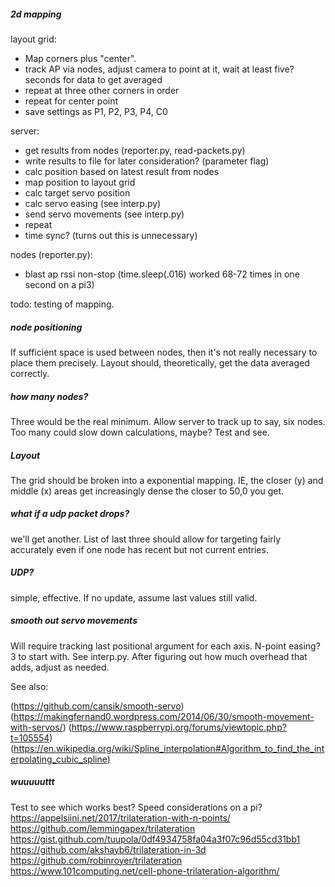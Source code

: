 ##### 2d mapping

layout grid:
- Map corners plus "center".
- track AP via nodes, adjust camera to point at it, wait at least five? seconds for data to get averaged
- repeat at three other corners in order
- repeat for center point
- save settings as P1, P2, P3, P4, C0

server:
- get results from nodes (reporter.py, read-packets.py)
- write results to file for later consideration? (parameter flag)
- calc position based on latest result from nodes
- map position to layout grid
- calc target servo position
- calc servo easing (see interp.py)
- send servo movements (see interp.py)
- repeat
- time sync? (turns out this is unnecessary)

nodes (reporter.py):
- blast ap rssi non-stop (time.sleep(.016) worked 68-72 times in one second on a pi3)

todo: testing of mapping.

##### node positioning

If sufficient space is used between nodes, then it's not really necessary to place them precisely. Layout should, theoretically, get the data averaged correctly. 

##### how many nodes?

Three would be the real minimum.  Allow server to track up to say, six nodes.  Too many could slow down calculations, maybe?  Test and see.

##### Layout

The grid should be broken into a exponential mapping. IE, the closer (y) and middle (x) areas get increasingly dense the closer to 50,0 you get.

##### what if a udp packet drops?

we'll get another.  List of last three should allow for targeting fairly accurately even if one node has recent but not current entries.

##### UDP?

simple, effective. If no update, assume last values still valid.

##### smooth out servo movements

Will require tracking last positional argument for each axis. 
N-point easing? 3 to start with.  See interp.py.  After figuring out how much overhead that adds, adjust as needed. 

See also:

(https://github.com/cansik/smooth-servo)
(https://makingfernand0.wordpress.com/2014/06/30/smooth-movement-with-servos/)
(https://www.raspberrypi.org/forums/viewtopic.php?t=105554)
(https://en.wikipedia.org/wiki/Spline_interpolation#Algorithm_to_find_the_interpolating_cubic_spline)

##### wuuuuuttt

Test to see which works best? Speed considerations on a pi?
https://appelsiini.net/2017/trilateration-with-n-points/
https://github.com/lemmingapex/trilateration
https://gist.github.com/tuupola/0df4934758fa04a3f07c96d55cd31bb1
https://github.com/akshayb6/trilateration-in-3d
https://github.com/robinroyer/trilateration
https://www.101computing.net/cell-phone-trilateration-algorithm/ 
